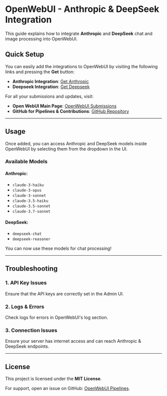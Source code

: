 # OpenWebUI - Anthropic & DeepSeek Integration

This guide explains how to integrate **Anthropic** and **DeepSeek** chat and image processing into OpenWebUI.

## Quick Setup

You can easily add the integrations to OpenWebUI by visiting the following links and pressing the **Get** button:

- **Anthropic Integration**: [Get Anthropic](https://openwebui.com/f/pescheckbram/anthropic_integration_chat_and_image)
- **Deepseek Integration**: [Get Deepseek](https://openwebui.com/f/pescheckbram/deepseek_intergration_chat_and_image)

For all your submissions and updates, visit:
- **Open WebUI Main Page**: [OpenWebUI Submissions](https://openwebui.com/u/pescheckbram)
- **GitHub for Pipelines & Contributions**: [GitHub Repository](https://github.com/brammittendorff/openwebui-pipelines)

---

## Usage

Once added, you can access Anthropic and DeepSeek models inside OpenWebUI by selecting them from the dropdown in the UI.

### Available Models

#### Anthropic:
- `claude-3-haiku`
- `claude-3-opus`
- `claude-3-sonnet`
- `claude-3.5-haiku`
- `claude-3.5-sonnet`
- `claude-3.7-sonnet`

#### DeepSeek:
- `deepseek-chat`
- `deepseek-reasoner`

You can now use these models for chat processing!

---

## Troubleshooting

### 1. API Key Issues
Ensure that the API keys are correctly set in the Admin UI.

### 2. Logs & Errors
Check logs for errors in OpenWebUI's log section.

### 3. Connection Issues
Ensure your server has internet access and can reach Anthropic & DeepSeek endpoints.

---

## License
This project is licensed under the **MIT License**.

For support, open an issue on GitHub: [OpenWebUI Pipelines](https://github.com/brammittendorff/openwebui-pipelines).

